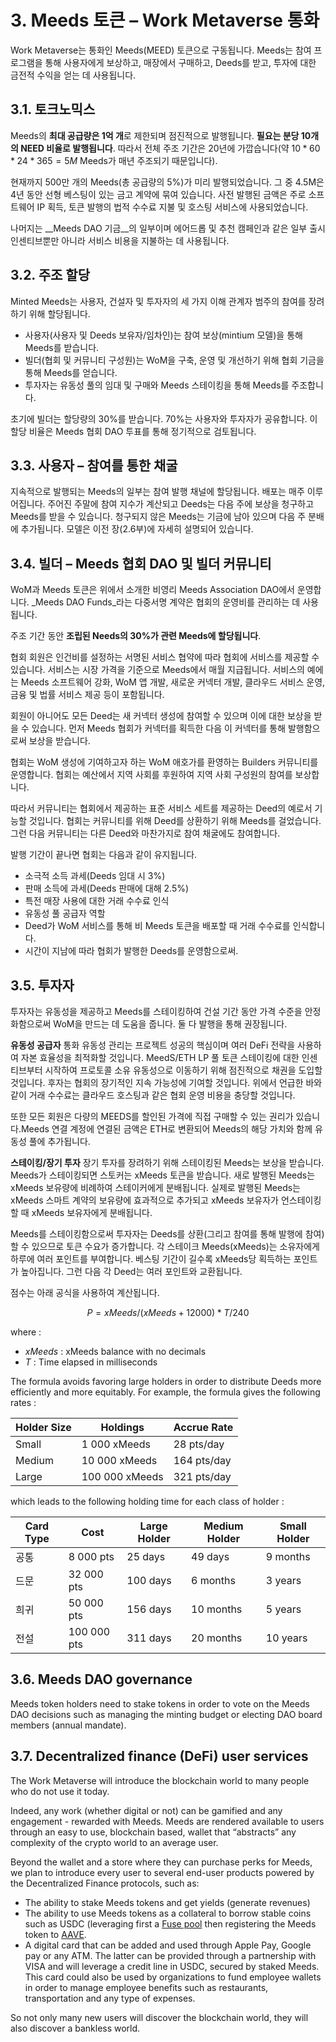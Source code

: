 # 3. Meeds 토큰 – Work Metaverse 통화

Work Metaverse는 통화인 Meeds(MEED) 토큰으로 구동됩니다. Meeds는 참여 프로그램을 통해 사용자에게 보상하고, 매장에서 구매하고, Deeds를 받고, 투자에 대한 금전적 수익을 얻는 데 사용됩니다.

## 3.1. 토크노믹스

Meeds의 **최대 공급량은 1억 개**로 제한되며 점진적으로 발행됩니다. **필요는 분당 10개의 NEED 비율로 발행됩니다**. 따라서 전체 주조 기간은 20년에 가깝습니다(약 $10*60*24*365 = 5M$ Meeds가 매년 주조되기 때문입니다).

현재까지 500만 개의 Meeds(총 공급량의 5%)가 미리 발행되었습니다. 그 중 4.5M은 4년 동안 선형 베스팅이 있는 금고 계약에 묶여 있습니다. 사전 발행된 금액은 주로 소프트웨어 IP 획득, 토큰 발행의 법적 수수료 지불 및 호스팅 서비스에 사용되었습니다.

나머지는 __Meeds DAO 기금__의 일부이며 에어드롭 및 추천 캠페인과 같은 일부 출시 인센티브뿐만 아니라 서비스 비용을 지불하는 데 사용됩니다.


## 3.2. 주조 할당

Minted Meeds는 사용자, 건설자 및 투자자의 세 가지 이해 관계자 범주의 참여를 장려하기 위해 할당됩니다.

- 사용자(사용자 및 Deeds 보유자/임차인)는 참여 보상(mintium 모델)을 통해 Meeds를 받습니다.
- 빌더(협회 및 커뮤니티 구성원)는 WoM을 구축, 운영 및 개선하기 위해 협회 기금을 통해 Meeds를 얻습니다.
- 투자자는 유동성 풀의 임대 및 구매와 Meeds 스테이킹을 통해 Meeds를 주조합니다.

초기에 빌더는 할당량의 30%를 받습니다. 70%는 사용자와 투자자가 공유합니다. 이 할당 비율은 Meeds 협회 DAO 투표를 통해 정기적으로 검토됩니다.

## 3.3. 사용자 – 참여를 통한 채굴

지속적으로 발행되는 Meeds의 일부는 참여 발행 채널에 할당됩니다. 배포는 매주 이루어집니다. 주어진 주말에 참여 지수가 계산되고 Deeds는 다음 주에 보상을 청구하고 Meeds를 받을 수 있습니다. 청구되지 않은 Meeds는 기금에 남아 있으며 다음 주 분배에 추가됩니다. 모델은 이전 장(2.6부)에 자세히 설명되어 있습니다.

## 3.4. 빌더 – Meeds 협회 DAO 및 빌더 커뮤니티

WoM과 Meeds 토큰은 위에서 소개한 비영리 Meeds Association DAO에서 운영합니다. _Meeds DAO Funds_라는 다중서명 계약은 협회의 운영비를 관리하는 데 사용됩니다.

주조 기간 동안 **조립된 Needs의 30%가 관련 Meeds에 할당됩니다**.

협회 회원은 인건비를 설정하는 서명된 서비스 협약에 따라 협회에 서비스를 제공할 수 있습니다. 서비스는 시장 가격을 기준으로 Meeds에서 매월 지급됩니다. 서비스의 예에는 Meeds 소프트웨어 강화, WoM 앱 개발, 새로운 커넥터 개발, 클라우드 서비스 운영, 금융 및 법률 서비스 제공 등이 포함됩니다.

회원이 아니어도 모든 Deed는 새 커넥터 생성에 참여할 수 있으며 이에 대한 보상을 받을 수 있습니다. 먼저 Meeds 협회가 커넥터를 획득한 다음 이 커넥터를 통해 발행함으로써 보상을 받습니다.

협회는 WoM 생성에 기여하고자 하는 WoM 애호가를 환영하는 Builders 커뮤니티를 운영합니다. 협회는 예산에서 지역 사회를 후원하여 지역 사회 구성원의 참여를 보상합니다.

따라서 커뮤니티는 협회에서 제공하는 표준 서비스 세트를 제공하는 Deed의 예로서 기능할 것입니다. 협회는 커뮤니티를 위해 Deed를 상환하기 위해 Meeds를 걸었습니다. 그런 다음 커뮤니티는 다른 Deed와 마찬가지로 참여 채굴에도 참여합니다.

발행 기간이 끝나면 협회는 다음과 같이 유지됩니다.

- 소극적 소득 과세(Deeds 임대 시 3%)
- 판매 소득에 과세(Deeds 판매에 대해 2.5%)
- 특전 매장 사용에 대한 거래 수수료 인식
- 유동성 풀 공급자 역할
- Deed가 WoM 서비스를 통해 비 Meeds 토큰을 배포할 때 거래 수수료를 인식합니다.
- 시간이 지남에 따라 협회가 발행한 Deeds를 운영함으로써.


## 3.5. 투자자

투자자는 유동성을 제공하고 Meeds를 스테이킹하여 건설 기간 동안 가격 수준을 안정화함으로써 WoM을 만드는 데 도움을 줍니다. 둘 다 발행을 통해 권장됩니다.

**유동성 공급자** 통화 유동성 관리는 프로젝트 성공의 핵심이며 여러 DeFi 전략을 사용하여 자본 효율성을 최적화할 것입니다. MeedS/ETH LP 풀 토큰 스테이킹에 대한 인센티브부터 시작하여 프로토콜 소유 유동성으로 이동하기 위해 점진적으로 채권을 도입할 것입니다. 후자는 협회의 장기적인 지속 가능성에 기여할 것입니다. 위에서 언급한 바와 같이 거래 수수료는 클라우드 호스팅과 같은 협회 운영 비용을 충당할 것입니다.

또한 모든 회원은 다량의 MEEDS를 할인된 가격에 직접 구매할 수 있는 권리가 있습니다.Meeds 연결 계정에 연결된 금액은 ETH로 변환되어 Meeds의 해당 가치와 함께 유동성 풀에 추가됩니다.

**스테이킹/장기 투자** 장기 투자를 장려하기 위해 스테이킹된 Meeds는 보상을 받습니다. Meeds가 스테이킹되면 스토커는 xMeeds 토큰을 받습니다. 새로 발행된 Meeds는 xMeeds 보유량에 비례하여 스테이커에게 분배됩니다. 실제로 발행된 Meeds는 xMeeds 스마트 계약의 보유량에 효과적으로 추가되고 xMeeds 보유자가 언스테이킹할 때 xMeeds 보유자에게 분배됩니다.

Meeds를 스테이킹함으로써 투자자는 Deeds를 상환(그리고 참여를 통해 발행에 참여)할 수 있으므로 토큰 수요가 증가합니다. 각 스테이크 Meeds(xMeeds)는 소유자에게 하루에 여러 포인트를 부여합니다. 베스팅 기간이 길수록 xMeeds당 획득하는 포인트가 높아집니다. 그런 다음 각 Deed는 여러 포인트와 교환됩니다.

점수는 아래 공식을 사용하여 계산됩니다.

 $$ P = xMeeds / (xMeeds + 12000) * T / 240 $$

 where :

- $xMeeds$ : xMeeds balance  with no decimals
- $T$ : Time elapsed in milliseconds

The formula avoids favoring large holders in order to distribute Deeds more efficiently and more equitably. For example, the formula gives the following rates :

| **Holder Size** | **Holdings**   | **Accrue Rate** |
| --------------- | -------------- | --------------- |
| Small           | 1 000 xMeeds   | 28 pts/day      |
| Medium          | 10 000 xMeeds  | 164 pts/day     |
| Large           | 100 000 xMeeds | 321 pts/day     |


which leads to the following holding time for each class of holder :

| **Card Type** | **Cost**    | **Large Holder** | **Medium Holder** | **Small Holder** |
| ------------- | ----------- | ---------------- | ----------------- | ---------------- |
| 공통            | 8 000 pts   | 25 days          | 49 days           | 9 months         |
| 드문            | 32 000 pts  | 100 days         | 6 months          | 3 years          |
| 희귀            | 50 000 pts  | 156 days         | 10 months         | 5 years          |
| 전설            | 100 000 pts | 311 days         | 20 months         | 10 years         |

## 3.6. Meeds DAO governance

Meeds token holders need to stake tokens in order to vote on the Meeds DAO decisions such as managing the minting budget or electing DAO board members (annual mandate).

## 3.7. Decentralized finance (DeFi) user services

The Work Metaverse will introduce the blockchain world to many people who do not use it today.

Indeed, any work (whether digital or not) can be gamified and any engagement - rewarded with Meeds. Meeds are rendered available to users through an easy to use, blockchain based, wallet that “abstracts” any complexity of the crypto world to an average user.

Beyond the wallet and a store where they can purchase perks for Meeds, we plan to introduce every user to several end-user products powered by the Decentralized Finance protocols, such as:

- The ability to stake Meeds tokens and get yields (generate revenues)
- The ability to use Meeds tokens as a collateral to borrow stable coins such as USDC (leveraging first a [Fuse pool](https://app.rari.capital/fuse) then registering the Meeds token to [AAVE](https://aave.com/).
- A digital card that can be added and used through Apple Pay, Google pay or any ATM. The latter can be provided through a partnership with VISA and will leverage a credit line in USDC, secured by staked Meeds. This card could also be used by organizations to fund employee wallets in order to manage employee benefits such as restaurants, transportation and any type of expenses.

So not only many new users will discover the blockchain world, they will also discover a bankless world.

 
